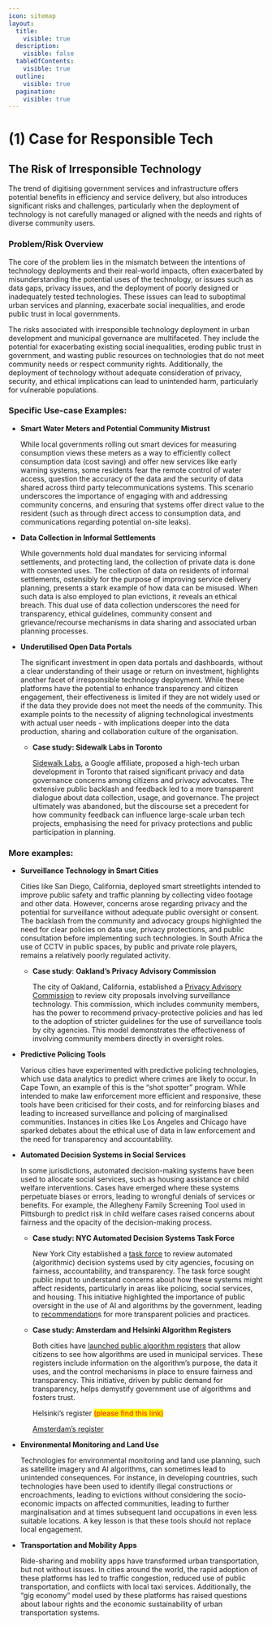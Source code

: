 ```yaml
---
icon: sitemap
layout:
  title:
    visible: true
  description:
    visible: false
  tableOfContents:
    visible: true
  outline:
    visible: true
  pagination:
    visible: true
---
```


# (1) Case for Responsible Tech

## **The Risk of Irresponsible Technology**

The trend of digitising government services and infrastructure offers potential benefits in efficiency and service delivery, but also introduces significant risks and challenges, particularly when the deployment of technology is not carefully managed or aligned with the needs and rights of diverse community users.

### **Problem/Risk Overview**

The core of the problem lies in the mismatch between the intentions of technology deployments and their real-world impacts, often exacerbated by misunderstanding the potential uses of the technology, or issues such as data gaps, privacy issues, and the deployment of poorly designed or inadequately tested technologies. These issues can lead to suboptimal urban services and planning, exacerbate social inequalities, and erode public trust in local governments.&#x20;

The risks associated with irresponsible technology deployment in urban development and municipal governance are multifaceted. They include the potential for exacerbating existing social inequalities, eroding public trust in government, and wasting public resources on technologies that do not meet community needs or respect community rights. Additionally, the deployment of technology without adequate consideration of privacy, security, and ethical implications can lead to unintended harm, particularly for vulnerable populations.

### **Specific Use-case Examples:**

*   **Smart Water Meters and Potential Community Mistrust**

    While local governments rolling out smart devices for measuring consumption views these meters as a way to efficiently collect consumption data (cost saving) and offer new services like early warning systems, some residents fear the remote control of water access, question the accuracy of the data and the security of data shared across third party telecommunications systems. This scenario underscores the importance of engaging with and addressing community concerns, and ensuring that systems offer direct value to the resident (such as through direct access to consumption data, and communications regarding potential on-site leaks).
*   **Data Collection in Informal Settlements**

    While governments hold dual mandates for servicing informal settlements, and protecting land, the collection of private data is done with consented uses. The collection of data on residents of informal settlements, ostensibly for the purpose of improving service delivery planning, presents a stark example of how data can be misused. When such data is also employed to plan evictions, it reveals an ethical breach. This dual use of data collection underscores the need for transparency, ethical guidelines, community consent and grievance/recourse mechanisms in data sharing and associated urban planning processes.
*   **Underutilised Open Data Portals**

    The significant investment in open data portals and dashboards, without a clear understanding of their usage or return on investment, highlights another facet of irresponsible technology deployment. While these platforms have the potential to enhance transparency and citizen engagement, their effectiveness is limited if they are not widely used or if the data they provide does not meet the needs of the community. This example points to the necessity of aligning technological investments with actual user needs - with implications deeper into the data production, sharing and collaboration culture of the organisation.

    *   **Case study: Sidewalk Labs in Toronto**

        [Sidewalk Labs](https://en.wikipedia.org/wiki/Sidewalk\_Labs), a Google affiliate, proposed a high-tech urban development in Toronto that raised significant privacy and data governance concerns among citizens and privacy advocates. The extensive public backlash and feedback led to a more transparent dialogue about data collection, usage, and governance. The project ultimately was abandoned, but the discourse set a precedent for how community feedback can influence large-scale urban tech projects, emphasising the need for privacy protections and public participation in planning.

### More examples:

*   **Surveillance Technology in Smart Cities**

    Cities like San Diego, California, deployed smart streetlights intended to improve public safety and traffic planning by collecting video footage and other data. However, concerns arose regarding privacy and the potential for surveillance without adequate public oversight or consent. The backlash from the community and advocacy groups highlighted the need for clear policies on data use, privacy protections, and public consultation before implementing such technologies. In South Africa the use of CCTV in public spaces, by public and private role players, remains a relatively poorly regulated activity.

    *   **Case study**: **Oakland’s Privacy Advisory Commission**

        The city of Oakland, California, established a [Privacy Advisory Commission](https://www.oaklandca.gov/boards-commissions/privacy-advisory-board) to review city proposals involving surveillance technology. This commission, which includes community members, has the power to recommend privacy-protective policies and has led to the adoption of stricter guidelines for the use of surveillance tools by city agencies. This model demonstrates the effectiveness of involving community members directly in oversight roles.
*   **Predictive Policing Tools**

    Various cities have experimented with predictive policing technologies, which use data analytics to predict where crimes are likely to occur. In Cape Town, an example of this is the “shot spotter” program. While intended to make law enforcement more efficient and responsive, these tools have been criticised for their costs, and for reinforcing biases and leading to increased surveillance and policing of marginalised communities. Instances in cities like Los Angeles and Chicago have sparked debates about the ethical use of data in law enforcement and the need for transparency and accountability.
*   **Automated Decision Systems in Social Services**

    In some jurisdictions, automated decision-making systems have been used to allocate social services, such as housing assistance or child welfare interventions. Cases have emerged where these systems perpetuate biases or errors, leading to wrongful denials of services or benefits. For example, the Allegheny Family Screening Tool used in Pittsburgh to predict risk in child welfare cases raised concerns about fairness and the opacity of the decision-making process.

    *   **Case study: NYC Automated Decision Systems Task Force**

        New York City established a [task force](https://www.nyc.gov/site/adstaskforce/index.page) to review automated (algorithmic) decision systems used by city agencies, focusing on fairness, accountability, and transparency. The task force sought public input to understand concerns about how these systems might affect residents, particularly in areas like policing, social services, and housing. This initiative highlighted the importance of public oversight in the use of AI and algorithms by the government, leading to [recommendation](https://www.nyc.gov/assets/adstaskforce/downloads/pdf/ADS-Report-11192019.pdf)s for more transparent policies and practices.
    *   **Case study: Amsterdam and Helsinki Algorithm Registers**

        Both cities have [launched public algorithm registers](https://ai-regulation.com/amsterdam-and-helsinki-launch-algorithm-and-ai-register/) that allow citizens to see how algorithms are used in municipal services. These registers include information on the algorithm’s purpose, the data it uses, and the control mechanisms in place to ensure fairness and transparency. This initiative, driven by public demand for transparency, helps demystify government use of algorithms and fosters trust.

        Helsinki’s register <mark style="color:red;">(please find this link)</mark>

        [Amsterdam’s register](https://www.notion.so/Gain-50-more-users-545a1ca8154d40809662c74d46027c09?pvs=21)
*   **Environmental Monitoring and Land Use**

    Technologies for environmental monitoring and land use planning, such as satellite imagery and AI algorithms, can sometimes lead to unintended consequences. For instance, in developing countries, such technologies have been used to identify illegal constructions or encroachments, leading to evictions without considering the socio-economic impacts on affected communities, leading to further marginalisation and at times subsequent land occupations in even less suitable locations. A key lesson is that these tools should not replace local engagement.
*   **Transportation and Mobility Apps**

    Ride-sharing and mobility apps have transformed urban transportation, but not without issues. In cities around the world, the rapid adoption of these platforms has led to traffic congestion, reduced use of public transportation, and conflicts with local taxi services. Additionally, the “gig economy” model used by these platforms has raised questions about labour rights and the economic sustainability of urban transportation systems.
